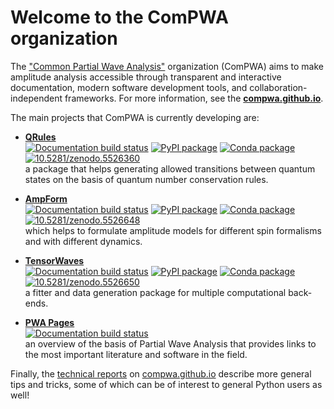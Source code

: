 # Welcome to the ComPWA organization

The ["Common Partial Wave Analysis"](https://github.com/ComPWA) organization (ComPWA) aims to make amplitude analysis accessible through transparent and interactive documentation, modern software development tools, and collaboration-independent frameworks. For more information, see the **[compwa.github.io](https://compwa.github.io)**.

The main projects that ComPWA is currently developing are:

- **[QRules](https://qrules.readthedocs.io)**<br>
  [![Documentation build status](https://readthedocs.org/projects/qrules/badge/?version=latest)](https://qrules.readthedocs.io)
  [![PyPI package](https://badge.fury.io/py/qrules.svg)](https://pypi.org/project/qrules)
  [![Conda package](https://anaconda.org/conda-forge/qrules/badges/version.svg)](https://anaconda.org/conda-forge/qrules)
  [![10.5281/zenodo.5526360](https://zenodo.org/badge/doi/10.5281/zenodo.5526360.svg)](https://doi.org/10.5281/zenodo.5526360)<br>
  a package that helps generating allowed transitions between quantum states on the basis of quantum number conservation rules.

- **[AmpForm](https://ampform.readthedocs.io)**<br>
  [![Documentation build status](https://readthedocs.org/projects/ampform/badge/?version=latest)](https://ampform.readthedocs.io)
  [![PyPI package](https://badge.fury.io/py/ampform.svg)](https://pypi.org/project/ampform)
  [![Conda package](https://anaconda.org/conda-forge/ampform/badges/version.svg)](https://anaconda.org/conda-forge/ampform)
  [![10.5281/zenodo.5526648](https://zenodo.org/badge/doi/10.5281/zenodo.5526648.svg)](https://doi.org/10.5281/zenodo.5526648)<br>
  which helps to formulate amplitude models for different spin formalisms and with different dynamics.

- **[TensorWaves](https://tensorwaves.readthedocs.io)**<br>
  [![Documentation build status](https://readthedocs.org/projects/tensorwaves/badge/?version=latest)](https://tensorwaves.readthedocs.io)
  [![PyPI package](https://badge.fury.io/py/tensorwaves.svg)](https://pypi.org/project/tensorwaves)
  [![Conda package](https://anaconda.org/conda-forge/tensorwaves/badges/version.svg)](https://anaconda.org/conda-forge/tensorwaves)
  [![10.5281/zenodo.5526650](https://zenodo.org/badge/doi/10.5281/zenodo.5526650.svg)](https://doi.org/10.5281/zenodo.5526650)<br>
  a fitter and data generation package for multiple computational back-ends.

- **[PWA Pages](https://pwa.readthedocs.io)**<br>
  [![Documentation build status](https://readthedocs.org/projects/pwa/badge/?version=latest)](https://pwa.readthedocs.io)<br>
  an overview of the basis of Partial Wave Analysis that provides links to the most important literature and software in the field.

Finally, the [technical reports](https://compwa.github.io/reports) on [compwa.github.io](https://compwa.github.io) describe more general tips and tricks, some of which can be of interest to general Python users as well!
